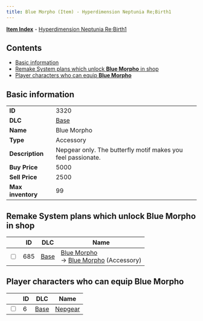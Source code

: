 ```yaml
---
title: Blue Morpho (Item) - Hyperdimension Neptunia Re;Birth1
---
```


[**Item Index**](/neptunia/rb1/item/index.html) - [Hyperdimension Neptunia Re;Birth1](/neptunia/rb1)

## Contents

- [Basic information](#basic-information)
- [Remake System plans which unlock **Blue Morpho** in shop](#remake-system-plans-which-unlock-blue-morpho-in-shop)
- [Player characters who can equip **Blue Morpho**](#player-characters-who-can-equip-blue-morpho)
## Basic information

|   |   |
| -- | -- |
| **ID** | 3320 |
| **DLC** | [Base](/neptunia/rb1/dlc/1-base.html) |
| **Name** | Blue Morpho |
| **Type** | Accessory |
| **Description** | Nepgear only. The butterfly motif makes you feel passionate. |
| **Buy Price** | 5000 |
| **Sell Price** | 2500 |
| **Max inventory** | 99 |


## Remake System plans which unlock **Blue Morpho** in shop

|    | ID | DLC | Name |
| -- | -- | --- | ---- |
| <input type="checkbox" id="rb1-remake-1-685" class="trackbox" /> | 685 | [Base](/neptunia/rb1/dlc/1-base.html) | [Blue Morpho](/neptunia/rb1/remake/1-685-blue-morpho.html)<br /> → [Blue Morpho](/neptunia/rb1/item/1-3320-blue-morpho.html) (Accessory) |


## Player characters who can equip **Blue Morpho**

|    | ID | DLC | Name |
| -- | -- | --- | ---- |
| <input type="checkbox" id="rb1-player-1-6" class="trackbox" /> | 6 | [Base](/neptunia/rb1/dlc/1-base.html) | [Nepgear](/neptunia/rb1/player/1-6-nepgear.html) |
